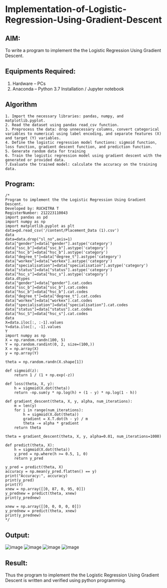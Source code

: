 # Implementation-of-Logistic-Regression-Using-Gradient-Descent

## AIM:
To write a program to implement the the Logistic Regression Using Gradient Descent.

## Equipments Required:
1. Hardware – PCs
2. Anaconda – Python 3.7 Installation / Jupyter notebook

## Algorithm
~~~
1. Import the necessary libraries: pandas, numpy, and matplotlib.pyplot.
2. Read the dataset using pandas read_csv function.
3. Preprocess the data: drop unnecessary columns, convert categorical variables to numerical using label encoding, and separate features (X) and target (Y) variables.
4. Define the logistic regression model functions: sigmoid function, loss function, gradient descent function, and prediction function.
5. Generate random data for training
6. Train the logistic regression model using gradient descent with the generated or provided data.
7.Evaluate the trained model: calculate the accuracy on the training data.
~~~
## Program:
```
/*
Program to implement the the Logistic Regression Using Gradient Descent.
Developed by: RUCHITRA T
RegisterNumber: 212223110043
import pandas as pd
import numpy as np
import matplotlib.pyplot as plt
data=pd.read_csv('/content/Placement_Data (1).csv')
data
data=data.drop("sl_no",axis=1)
data["gender"]=data["gender"].astype('category')
data["ssc_b"]=data["ssc_b"].astype('category')
data["hsc_b"]=data["hsc_b"].astype('category')
data["degree_t"]=data["degree_t"].astype('category')
data["workex"]=data["workex"].astype('category')
data["specialisation"]=data["specialisation"].astype('category')
data["status"]=data["status"].astype('category')
data["hsc_s"]=data["hsc_s"].astype('category')
data.dtypes
data["gender"]=data["gender"].cat.codes
data["ssc_b"]=data["ssc_b"].cat.codes
data["hsc_b"]=data["hsc_b"].cat.codes
data["degree_t"]=data["degree_t"].cat.codes
data["workex"]=data["workex"].cat.codes
data["specialisation"]=data["specialisation"].cat.codes
data["status"]=data["status"].cat.codes
data["hsc_S"]=data["hsc_s"].cat.codes
data
X=data.iloc[:, :-1].values
Y=data.iloc[:, -1].values
Y
import numpy as np
X = np.random.randn(100, 5)
Y = np.random.randint(0, 2, size=(100,))  
X = np.array(X)
y = np.array(Y)

theta = np.random.randn(X.shape[1])

def sigmoid(z):
    return 1 / (1 + np.exp(-z))

def loss(theta, X, y):
    h = sigmoid(X.dot(theta))
    return -np.sum(y * np.log(h) + (1 - y) * np.log(1 - h))

def gradient_descent(theta, X, y, alpha, num_iterations):
    m = len(y)
    for i in range(num_iterations):
        h = sigmoid(X.dot(theta))
        gradient = X.T.dot(h - y) / m
        theta -= alpha * gradient
    return theta

theta = gradient_descent(theta, X, y, alpha=0.01, num_iterations=1000)

def predict(theta, X):
    h = sigmoid(X.dot(theta))
    y_pred = np.where(h >= 0.5, 1, 0)
    return y_pred

y_pred = predict(theta, X)
accuracy = np.mean(y_pred.flatten() == y)
print("Accuracy:", accuracy)
print(y_pred)
print(Y)
xnew = np.array([[0, 87, 0, 95, 0]]) 
y_prednew = predict(theta, xnew)
print(y_prednew)

xnew = np.array([[0, 0, 0, 0, 0]])
y_prednew = predict(theta, xnew)
print(y_prednew)
*/

```

## Output:
![image](https://github.com/RuchitraThiyagaraj/-Implementation-of-Logistic-Regression-Using-Gradient-Descent/assets/154776996/557ef693-3a75-4051-b833-f7903a3aa836)
![image](https://github.com/RuchitraThiyagaraj/-Implementation-of-Logistic-Regression-Using-Gradient-Descent/assets/154776996/cb4e0230-ea8b-44ab-bafc-94024f9fc997)
![image](https://github.com/RuchitraThiyagaraj/-Implementation-of-Logistic-Regression-Using-Gradient-Descent/assets/154776996/8bd6829c-3a34-4b76-af2c-c5fdd8ada709)
![image](https://github.com/RuchitraThiyagaraj/-Implementation-of-Logistic-Regression-Using-Gradient-Descent/assets/154776996/f41db7eb-e834-4072-8666-ec951d90ff7c)


## Result:
Thus the program to implement the the Logistic Regression Using Gradient Descent is written and verified using python programming.

